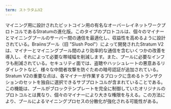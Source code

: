 ```yaml
---
term: ストラタムV2
---
```

マイニング用に設計されたビットコイン用の有名なオーバーレイネットワークプロトコルであるStratumの進化版。このタイプのプロトコルは、個々のマイナーとマイニングプールのサーバー間の通信を最適化し、収益性を高めるように設計されている。Braiinsプール（旧 "Slush Pool"）によって開発されたStratum V2は、マイナーとマイニングプール間のより効率的な通信を含むいくつかの改善を導入し、それによって必要な帯域幅を削減します。また、プールに必要なインフラも削減されている。セキュリティ面では、盗聴やハッシュレートの悪意あるリダイレクトなど、様々な中間者攻撃を防ぐための暗号認証が追加されている。Stratum V2の重要な点は、各マイナーが作業するブロックに含めるトランザクションのセットを独自に選択できるサブプロトコルが含まれていることである。この機能は、プールがブロックテンプレートを完全に制御していたオリジナルのプロトコルとは異なり、個々のマイナーにより大きな権限を与える。この方法により、プールによるマイニングプロセスの分散化が強化される可能性がある。